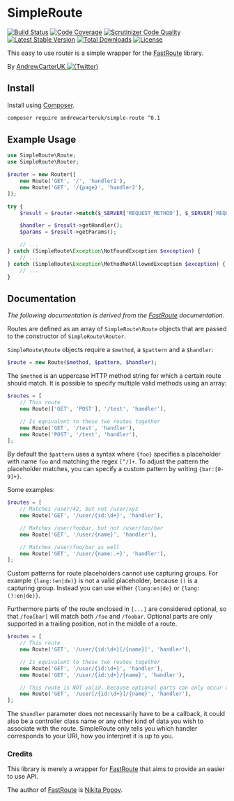 # SimpleRoute

[![Build Status](https://travis-ci.org/AndrewCarterUK/SimpleRoute.svg?branch=master)](https://travis-ci.org/AndrewCarterUK/SimpleRoute)
[![Code Coverage](https://scrutinizer-ci.com/g/AndrewCarterUK/SimpleRoute/badges/coverage.png?b=master&no-cache=1)](https://scrutinizer-ci.com/g/AndrewCarterUK/SimpleRoute/?branch=master)
[![Scrutinizer Code Quality](https://scrutinizer-ci.com/g/AndrewCarterUK/SimpleRoute/badges/quality-score.png?b=master)](https://scrutinizer-ci.com/g/AndrewCarterUK/SimpleRoute/?branch=master)
[![Latest Stable Version](https://poser.pugx.org/andrewcarteruk/simple-route/v/stable)](https://packagist.org/packages/andrewcarteruk/simple-route)
[![Total Downloads](https://poser.pugx.org/andrewcarteruk/simple-route/downloads)](https://packagist.org/packages/andrewcarteruk/simple-route)
[![License](https://poser.pugx.org/andrewcarteruk/simple-route/license)](https://packagist.org/packages/andrewcarteruk/simple-route)

This easy to use router is a simple wrapper for the [FastRoute](https://github.com/nikic/FastRoute) library.

By [AndrewCarterUK ![(Twitter)](http://i.imgur.com/wWzX9uB.png)](https://twitter.com/AndrewCarterUK)

## Install

Install using [Composer](https://getcomposer.org).

```bash
composer require andrewcarteruk/simple-route ^0.1
```

## Example Usage

```php
use SimpleRoute\Route;
use SimpleRoute\Router;

$router = new Router([
    new Route('GET', '/', 'handler1'),
    new Route('GET', '/{page}', 'handler2'),
]);

try {
    $result = $router->match($_SERVER['REQUEST_METHOD'], $_SERVER['REQUEST_URI']);

    $handler = $result->getHandler();
    $params = $result->getParams();

    // ...
} catch (SimpleRoute\Exception\NotFoundException $exception) {
    // ...
} catch (SimpleRoute\Exception\MethodNotAllowedException $exception) {
    // ...
}
```

## Documentation

_The following documentation is derived from the [FastRoute](https://github.com/nikic/FastRoute#defining-routes)
documentation._

Routes are defined as an array of `SimpleRoute\Route` objects that are passed to
the constructor of `SimpleRoute\Router`.

`SimpleRoute\Route` objects require a `$method`, a `$pattern` and a `$handler`:

```php
$route = new Route($method, $pattern, $handler);
```

The `$method` is an uppercase HTTP method string for which a certain route
should match. It is possible to specify multiple valid methods using an array:

```php
$routes = [
    // This route
    new Route(['GET', 'POST'], '/test', 'handler'),

    // Is equivalent to these two routes together
    new Route('GET', '/test', 'handler'),
    new Route('POST', '/test', 'handler'),
];
```

By default the `$pattern` uses a syntax where `{foo}` specifies a placeholder
with name `foo` and matching the regex `[^/]+`. To adjust the pattern the
placeholder matches, you can specify a custom pattern by writing `{bar:[0-9]+}`.

Some examples:

```php
$routes = [
    // Matches /user/42, but not /user/xyz
    new Route('GET', '/user/{id:\d+}', 'handler'),

    // Matches /user/foobar, but not /user/foo/bar
    new Route('GET', '/user/{name}', 'handler'),

    // Matches /user/foo/bar as well
    new Route('GET', '/user/{name:.+}', 'handler'),
];
```

Custom patterns for route placeholders cannot use capturing groups. For example
`{lang:(en|de)}` is not a valid placeholder, because `()` is a capturing group.
Instead you can use either `{lang:en|de}` or `{lang:(?:en|de)}`.

Furthermore parts of the route enclosed in `[...]` are considered optional, so
that `/foo[bar]` will match both `/foo` and `/foobar`. Optional parts are only
supported in a trailing position, not in the middle of a route.

```php
$routes = [
    // This route
    new Route('GET', '/user/{id:\d+}[/{name}]', 'handler'),

    // Is equivalent to these two routes together
    new Route('GET', '/user/{id:\d+}', 'handler'),
    new Route('GET', '/user/{id:\d+}/{name}', 'handler'),

    // This route is NOT valid, because optional parts can only occur at the end
    new Route('GET', '/user[/{id:\d+}]/{name}', 'handler'),
];
```

The `$handler` parameter does not necessarily have to be a callback, it could
also be a controller class name or any other kind of data you wish to associate
with the route. SimpleRoute only tells you which handler corresponds to your
URI, how you interpret it is up to you.

### Credits

This library is merely a wrapper for [FastRoute](https://github.com/nikic/FastRoute)
that aims to provide an easier to use API.

The author of [FastRoute](https://github.com/nikic/FastRoute) is [Nikita Popov](http://nikic.github.io/).
